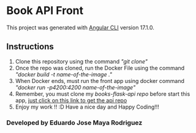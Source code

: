 # Book API Front

This project was generated with [Angular CLI](https://github.com/angular/angular-cli) version 17.1.0.

## Instructions

1. Clone this repository using the command *"git clone"*
2. Once the repo was cloned, run the Docker File using the command *"docker build -t name-of-the-image ."*
3. When Docker ends, must run the front app using docker command *"docker run -p4200:4200 name-of-the-image"*
4. Remember, you must clone my _books-flask-api repo_ before start this app, [just click on this link to get the api repo](https://github.com/edopore/books-flask-api)
5. Enjoy my work !! :D
   Have a nice day and Happy Coding!!!

### Developed by Eduardo Jose Maya Rodriguez
